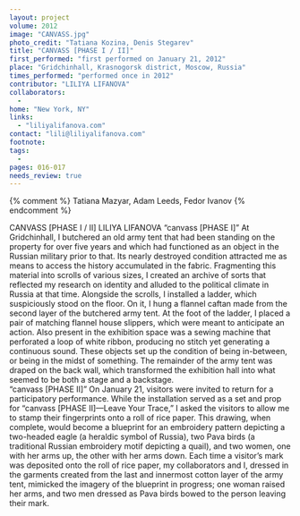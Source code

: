 ```yaml
---
layout: project
volume: 2012
image: "CANVASS.jpg"
photo_credit: "Tatiana Kozina, Denis Stegarev"
title: "CANVASS [PHASE I / II]"
first_performed: "first performed on January 21, 2012"
place: "Gridchinhall, Krasnogorsk district, Moscow, Russia"
times_performed: "performed once in 2012"
contributor: "LILIYA LIFANOVA"
collaborators: 
  - 
home: "New York, NY"
links: 
  - "liliyalifanova.com"
contact: "lili@liliyalifanova.com"
footnote: 
tags: 
  - 
pages: 016-017
needs_review: true
---
```


{% comment %} 
Tatiana Mazyar, Adam Leeds, Fedor Ivanov
{% endcomment %}

 CANVASS [PHASE I / II] 
 LILIYA LIFANOVA 
 “canvass [PHASE I]” 
 At Gridchinhall, I butchered an old army tent that had been standing on the property for over five years and which had functioned as an object in the Russian military prior to that. Its nearly destroyed condition attracted me as means to access the history accumulated in the fabric. Fragmenting this material into scrolls of various sizes, I created an archive of sorts that reflected my research on identity and alluded to the political climate in Russia at that time. Alongside the scrolls, I installed a ladder, which suspiciously stood on the floor. On it, I hung a flannel caftan made from the second layer of the butchered army tent. At the foot of the ladder, I placed a pair of matching flannel house slippers, which were meant to anticipate an action. Also present in the exhibition space was a sewing machine that perforated a loop of white ribbon, producing no stitch yet generating a continuous sound. These objects set up the condition of being in-between, or being in the midst of something. The remainder of the army tent was draped on the back wall, which transformed the exhibition hall into what seemed to be both a stage and a backstage.  
 “canvass [PHASE II]” 
 On January 21, visitors were invited to return for a participatory performance. While the installation served as a set and prop for “canvass [PHASE II]—Leave Your Trace,” I asked the visitors to allow me to stamp their fingerprints onto a roll of rice paper. This drawing, when complete, would become a blueprint for an embroidery pattern depicting a two-headed eagle (a heraldic symbol of Russia), two Pava birds (a traditional Russian embroidery motif depicting a quail), and two women, one with her arms up, the other with her arms down. Each time a visitor’s mark was deposited onto the roll of rice paper, my collaborators and I, dressed in the garments created from the last and innermost cotton layer of the army tent, mimicked the imagery of the blueprint in progress; one woman raised her arms, and two men dressed as Pava birds bowed to the person leaving their mark. 
